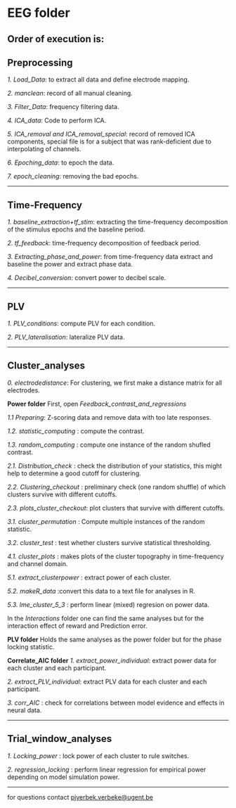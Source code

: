 # EEG folder

Order of execution is:
---
## Preprocessing
*1. Load_Data*: to extract all data and define electrode mapping. 

*2. manclean*: record of all manual cleaning.  

*3. Filter_Data*: frequency filtering data.  

*4. ICA_data*: Code to perform ICA.  

*5. ICA_removal and ICA_removal_special*: record of removed ICA components, special file is for a subject that was rank-deficient due to interpolating of channels. 

*6. Epoching_data*: to epoch the data.  

*7. epoch_cleaning*: removing the bad epochs.  
___

## Time-Frequency
*1. baseline_extraction+tf_stim*: extracting the time-frequency decomposition of the stimulus epochs and the baseline period.

*2. tf_feedback*: time-frequency decomposition of feedback period. 

*3. Extracting_phase_and_power*: from time-frequency data extract and baseline the power and extract phase data.

*4. Decibel_conversion*: convert power to decibel scale. 
___

## PLV
*1. PLV_conditions*: compute PLV for each condition. 

*2. PLV_lateralisation*: lateralize PLV data. 
___

## Cluster_analyses
*0. electrodedistance*: For clustering, we first make a distance matrix for all electrodes. 

**Power folder**
First, open *Feedback_contrast_and_regressions* 

*1.1 Preparing*: Z-scoring data and remove data with too late responses. 

*1.2. statistic_computing* : compute the contrast. 

*1.3. random_computing* : compute one instance of the random shufled contrast. 

*2.1. Distribution_check* : check the distribution of your statistics, this might help to determine a good cutoff for clustering. 

*2.2. Clustering_checkout* : preliminary check (one random shuffle) of which clusters survive with different cutoffs. 

*2.3. plots_cluster_checkout*: plot clusters that survive with different cutoffs. 

*3.1. cluster_permutation* : Compute multiple instances of the random statistic.

*3.2. cluster_test* : test whether clusters survive statistical thresholding.

*4.1. cluster_plots* : makes plots of the cluster topography in time-frequency and channel domain.

*5.1. extract_clusterpower* : extract power of each cluster.

*5.2. makeR_data* :convert this data to a text file for analyses in R.

*5.3. lme_cluster_5_3* : perform linear (mixed) regresion on power data.

In the *Interactions* folder one can find the same analyses but for the interaction effect of reward and Prediction error.

**PLV folder**
Holds the same analyses as the power folder but for the phase locking statistic.

**Correlate_AIC folder**
*1. extract_power_individual*: extract power data for each cluster and each participant. 

*2. extract_PLV_individual*: extract PLV data for each cluster and each participant.

*3. corr_AIC* : check for correlations between model evidence and effects in neural data.
___

## Trial_window_analyses
*1. Locking_power* : lock power of each cluster to rule switches. 

*2. regression_locking* : perform linear regression for empirical power depending on model simulation power.
___

for questions contact pjverbek.verbeke@ugent.be 